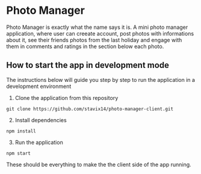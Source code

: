 # Photo Manager

Photo Manager is exactly what the name says it is. A mini photo manager application, where user can creeate account, post photos with informations about it, see their friends photos from the last holiday and engage with them in comments and ratings in the section below each photo.

## How to start the app in development mode

The instructions below will guide you step by step to run the application in a development environment

1. Clone the application from this repository

```
git clone https://github.com/stavix14/photo-manager-client.git
```

2. Install dependencies

```
npm install
```

3. Run the application

```
npm start
```

These should be everything to make the the client side of the app running.